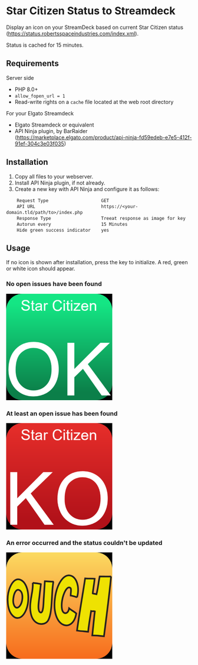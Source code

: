 # Star Citizen Status to Streamdeck
Display an icon on your StreamDeck based on current Star Citizen status (https://status.robertsspaceindustries.com/index.xml).

Status is cached for 15 minutes. 


## Requirements
Server side
- PHP 8.0+
- `allow_fopen_url = 1`
- Read-write rights on a `cache` file located at the web root directory

For your Elgato Streamdeck
- Elgato Streamdeck or equivalent
- API Ninja plugin, by BarRaider (https://marketplace.elgato.com/product/api-ninja-fd59edeb-e7e5-412f-91ef-304c3e03f035)

## Installation

1. Copy all files to your webserver.
2. Install API Ninja plugin, if not already.
3. Create a new key with API Ninja and configure it as follows:
```
    Request Type                    GET
    API URL                         https://<your-domain.tld/path/to>/index.php
    Response Type                   Treeat response as image for key
    Autorun every                   15 Minutes
    Hide green success indicator    yes
```

## Usage
If no icon is shown after installation, press the key to initialize. A red, green or white icon should appear.

### No open issues have been found
![sc_ok.png](sc_ok.png)

### At least an open issue has been found
![sc_ko.png](sc_ko.png)

### An error occurred and the status couldn't be updated
![sc_err.png](sc_err.png)